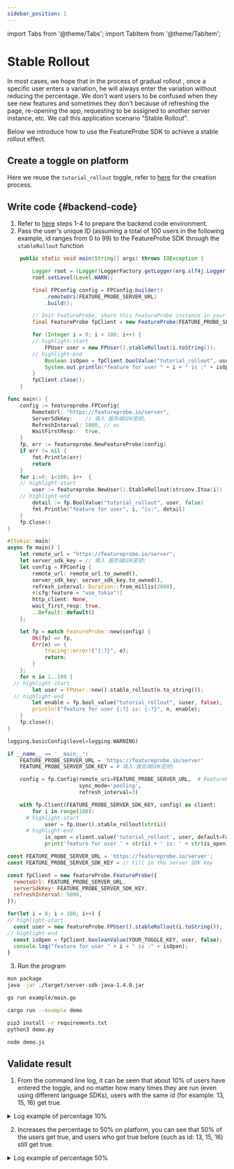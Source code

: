 ```yaml
---
sidebar_position: 1
---
```

import Tabs from '@theme/Tabs';
import TabItem from '@theme/TabItem';

# Stable Rollout

In most cases, we hope that in the process of gradual rollout , once a specific user enters a variation, he will always enter the variation without reducing the percentage.
We don't want users to be confused when they see new features and sometimes they don't because of refreshing the page, re-opening the app, requesting to be assigned to another server instance, etc.
We call this application scenario "Stable Rollout".

Below we introduce how to use the FeatureProbe SDK to achieve a stable rollout effect.

## Create a toggle on platform

Here we reuse the `tutorial_rollout` toggle, refer to [here](index.md#create-a-toggle-on-the-platform) for the creation process.

## Write code {#backend-code}

1. Refer to [here](index.md#backend-code) steps 1-4 to prepare the backend code environment.
2. Pass the user's unique ID (assuming a total of 100 users in the following example, id ranges from 0 to 99) to the FeatureProbe SDK through the `stableRollout` function

<Tabs groupId="language">
   <TabItem value="java" label="Java" default>

~~~java title="src/main/java/com/featureprobe/sdk/example/FeatureProbeDemo.java"
    public static void main(String[] args) throws IOException {

        Logger root = (Logger)LoggerFactory.getLogger(org.slf4j.Logger.ROOT_LOGGER_NAME);
        root.setLevel(Level.WARN);

        final FPConfig config = FPConfig.builder()
            .remoteUri(FEATURE_PROBE_SERVER_URL)
            .build();

        // Init FeatureProbe, share this FeatureProbe instance in your project.
        final FeatureProbe fpClient = new FeatureProbe(FEATURE_PROBE_SERVER_SDK_KEY, config);

        for (Integer i = 0; i < 100; i++) {
        // highlight-start
            FPUser user = new FPUser().stableRollout(i.toString());
        // highlight-end
            Boolean isOpen = fpClient.boolValue("tutorial_rollout", user, false);
            System.out.println("feature for user " + i + " is :" + isOpen);
        }
        fpClient.close();
    }
~~~

</TabItem>
<TabItem value="golang" label="Go">

~~~go title="example/main.go"
func main() {
	config := featureprobe.FPConfig{
		RemoteUrl: "https://featureprobe.io/server",
		ServerSdkKey:    // 填入 服务端SDK密钥,
		RefreshInterval: 5000, // ms
		WaitFirstResp:   true,
	}
	fp, err := featureprobe.NewFeatureProbe(config)
	if err != nil {
		fmt.Println(err)
		return
	}
	for i:=0; i<100; i++  {
    // highlight-start
		user := featureprobe.NewUser().StableRollout(strconv.Itoa(i))
	// highlight-end
		detail := fp.BoolValue("tutorial_rollout", user, false)
		fmt.Println("feature for user", i, "is:", detail)
	}
	fp.Close()
}
~~~
</TabItem>
<TabItem value="rust" label="Rust">

~~~rust title="examples/demo.rs"
#[tokio::main]
async fn main() {
    let remote_url = "https://featureprobe.io/server";
    let server_sdk_key = // 填入 服务端SDK密钥;
    let config = FPConfig {
        remote_url: remote_url.to_owned(),
        server_sdk_key: server_sdk_key.to_owned(),
        refresh_interval: Duration::from_millis(2000),
        #[cfg(feature = "use_tokio")]
        http_client: None,
        wait_first_resp: true,
        ..Default::default()
    };

    let fp = match FeatureProbe::new(config) {
        Ok(fp) => fp,
        Err(e) => {
            tracing::error!("{:?}", e);
            return;
        }
    };
    for n in 1..100 {
  // highlight-start
        let user = FPUser::new().stable_rollout(n.to_string());
  // highlight-end
        let enable = fp.bool_value("tutorial_rollout", &user, false);
        println!("feature for user {:?} is: {:?}", n, enable);
    }
    fp.close();
}
~~~
</TabItem>
<TabItem value="python" label="Python">

~~~python title="demo.py"
logging.basicConfig(level=logging.WARNING)

if __name__ == '__main__':
    FEATURE_PROBE_SERVER_URL = 'https://featureprobe.io/server'
    FEATURE_PROBE_SERVER_SDK_KEY = # 填入 服务端SDK密钥;

    config = fp.Config(remote_uri=FEATURE_PROBE_SERVER_URL,  # FeatureProbe server URL
                       sync_mode='pooling',
                       refresh_interval=3)

    with fp.Client(FEATURE_PROBE_SERVER_SDK_KEY, config) as client:
        for i in range(100):
      # highlight-start
            user = fp.User().stable_rollout(str(i))
      # highlight-end
            is_open = client.value('tutorial_rollout', user, default=False)
            print('feature for user ' + str(i) + ' is: ' + str(is_open))
~~~
</TabItem>
<TabItem value="nodejs" label="Node.js">

~~~js title="demo.js"
const FEATURE_PROBE_SERVER_URL = 'https://featureprobe.io/server';
const FEATURE_PROBE_SERVER_SDK_KEY = // Fill in the server SDK key

const fpClient = new featureProbe.FeatureProbe({
  remoteUrl: FEATURE_PROBE_SERVER_URL,
  serverSdkKey: FEATURE_PROBE_SERVER_SDK_KEY,
  refreshInterval: 5000,
});

for(let i = 0; i < 100; i++) {
// highlight-start
  const user = new featureProbe.FPUser().stableRollout(i.toString());
// highlight-end
  const isOpen = fpClient.booleanValue(YOUR_TOGGLE_KEY, user, false);
  console.log("feature for user " + i + " is :" + isOpen);
}
~~~
</TabItem>
</Tabs>

3. Run the program

<Tabs groupId="language">
   <TabItem value="java" label="Java" default>

~~~bash
mvn package
java -jar ./target/server-sdk-java-1.4.0.jar
~~~
</TabItem>
<TabItem value="golang" label="Go">

~~~bash
go run example/main.go
~~~
</TabItem>
<TabItem value="rust" label="Rust">

~~~bash
cargo run --example demo
~~~
</TabItem>
<TabItem value="python" label="Python">

~~~bash
pip3 install -r requirements.txt
python3 demo.py
~~~
</TabItem>
<TabItem value="nodejs" label="Node.js">

~~~bash
node demo.js
~~~
</TabItem>
</Tabs>

## Validate result

1. From the command line log, it can be seen that about 10% of users have entered the toggle, and no matter how many times they are run (even using different language SDKs), users with the same id (for example: 13, 15, 16) get true.

<details>
  <summary>Log example of percentage 10%</summary>

~~~bash
feature for user 0 is :false
feature for user 1 is :false
feature for user 2 is :false
feature for user 3 is :false
feature for user 4 is :false
feature for user 5 is :false
feature for user 6 is :false
feature for user 7 is :false
feature for user 8 is :false
feature for user 9 is :false
feature for user 10 is :false
feature for user 11 is :false
feature for user 12 is :false
# highlight-next-line
feature for user 13 is :true
feature for user 14 is :false
# highlight-next-line
feature for user 15 is :true
# highlight-next-line
feature for user 16 is :true
feature for user 17 is :false
feature for user 18 is :false
feature for user 19 is :false
feature for user 20 is :false
~~~

</details>

2. Increases the percentage to 50% on platform, you can see that 50% of the users get true, and users who got true before (such as id: 13, 15, 16) still get true.

<details>
  <summary>Log example of percentage 50%</summary>

~~~bash
feature for user 0 is: false
feature for user 1 is: false
feature for user 2 is: false
feature for user 3 is: false
feature for user 4 is: true
feature for user 5 is: true
feature for user 6 is: false
feature for user 7 is: false
feature for user 8 is: false
feature for user 9 is: false
feature for user 10 is: false
feature for user 11 is: false
feature for user 12 is: false
# highlight-next-line
feature for user 13 is: true
feature for user 14 is: true
# highlight-next-line
feature for user 15 is: true
# highlight-next-line
feature for user 16 is: true
feature for user 17 is: true
feature for user 18 is: false
feature for user 19 is: false
~~~

</details>
